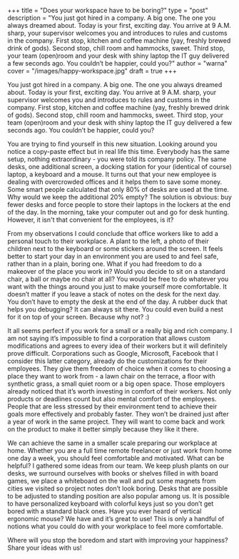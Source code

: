 +++
title = "Does your workspace have to be boring?"
type = "post"
description = "You just got hired in a company. A big one. The one you always dreamed about. Today is your first, exciting day. You arrive at 9 A.M. sharp, your supervisor welcomes you and introduces to rules and customs in the company. First stop, kitchen and coffee machine (yay, freshly brewed drink of gods). Second stop, chill room and hammocks, sweet. Third stop, your team (open)room and your desk with shiny laptop the IT guy delivered a few seconds ago. You couldn’t be happier, could you?"
author = "warna"
cover = "/images/happy-workspace.jpg"
draft = true
+++

You just got hired in a company. A big one. The one you always dreamed about. Today is your first, exciting day. You arrive at 9 A.M. sharp, your supervisor welcomes you and introduces to rules and customs in the company. First stop, kitchen and coffee machine (yay, freshly brewed drink of gods). Second stop, chill room and hammocks, sweet. Third stop, your team (open)room and your desk with shiny laptop the IT guy delivered a few seconds ago. You couldn’t be happier, could you?

You are trying to find yourself in this new situation. Looking around you notice a copy-paste effect but in real life this time. Everybody has the same setup, nothing extraordinary - you were told its company policy. The same desks, one additional screen, a docking station for your (identical of course) laptop, a keyboard and a mouse. It turns out that your new employee is dealing with overcrowded offices and it helps them to save some money. Some smart people calculated that only 80% of desks are used at the time. Why would we keep the additional 20% empty? The solution is obvious: buy fewer desks and force people to store their laptops in the lockers at the end of the day. In the morning, take your computer out and go for desk hunting. However, it isn't that convenient for the employees, is it?

From my observations I could conclude that office workers like to add a personal touch to their workplace. A plant to the left, a photo of their children next to the keyboard or some stickers around the screen. It feels better to start your day in an environment you are used to and feel safe, rather than in a plain, boring one. What if you had freedom to do a makeover of the place you work in? Would you decide to sit on a standard chair, a ball or maybe no chair at all? You would be free to do whatever you want with the things around you just to make yourself more comfortable. It doesn’t matter if you leave a stack of notes on the desk for the next day. You don’t have to empty the desk at the end of the day. A rubber duck that helps you debugging? It can always sit there. You could even build a nest for it on top of your screen. Because why not? :)

It all seems perfect if you work for a small or a really big and rich company. I am not saying it’s impossible to find a corporation that allows custom modifications and agrees to every idea of their workers but it will definitely prove difficult. Corporations such as Google, Microsoft, Facebook that I consider this latter category, already do the customizations for their employees. They give them freedom of choice when it comes to choosing a place they want to work from - a lawn chair on the terrace, a floor with synthetic grass, a small quiet room or a big open space. Those employers already noticed that it’s worth investing in comfort of their workers. Not only products or deadlines count but also mental comfort of the employees. People that are less stressed by their environment tend to achieve their goals more effectively and probably faster. They won’t be drained just after a year of work in the same project. They will want to come back and work on the product to make it better simply because they like it there.

We can achieve the same in a smaller scale preparing our workplace at home. Whether you are a full time remote freelancer or just work from home one day a week, you should feel comfortable and motivated. What can be helpful? I gathered some ideas from our team. We keep plush plants on our desks, we surround ourselves with books or shelves filled in with board games, we place a whiteboard on the wall and put some magnets from cities we visited so project notes don’t look boring. Desks that are possible to be adjusted to standing position are also popular among us. It is possible to have personalized keyboard with colorful keys just so you don’t get bored with a standard black ones. Have you ever heard of vertical ergonomic mouse? We have and it’s great to use! This is only a handful of notions what you could do with your workplace to feel more comfortable.

Where will you stop the boredom and start with improving your happiness? Share your ideas with us!
